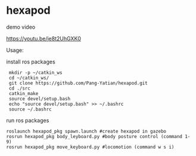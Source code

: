 # hexapod

demo video 

https://youtu.be/je8t2UhGXK0


Usage:

install ros packages

```
 mkdir -p ~/catkin_ws
 cd ~/catkin_ws/
 git clone https://github.com/Pang-Yatian/hexapod.git
 cd ./src
 catkin_make
 source devel/setup.bash
 echo "source devel/setup.bash" >> ~/.bashrc
 source ~/.bashrc
 ```
 run ros packages
 
 ```
 roslaunch hexapod_pkg spawn.launch #create hexapod in gazebo
 rosrun hexapod_pkg body_leyboard.py #body posture control (command 1-9)
 rosrun hexapod_pkg move_keyboard.py #locomotion (command w s i)
 ```
